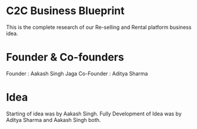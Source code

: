 # C2C Business Blueprint
This is the complete research of our Re-selling and Rental platform business idea.

# Founder & Co-founders
Founder : Aakash Singh Jaga
Co-Founder : Aditya Sharma

# Idea
Starting of idea was by Aakash Singh.
Fully Development of Idea was by Aditya Sharma and Aakash Singh both.

